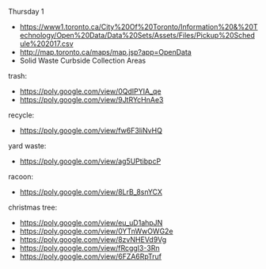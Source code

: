Thursday 1

* https://www1.toronto.ca/City%20Of%20Toronto/Information%20&%20Technology/Open%20Data/Data%20Sets/Assets/Files/Pickup%20Schedule%202017.csv
* http://map.toronto.ca/maps/map.jsp?app=OpenData
* Solid Waste Curbside Collection Areas

trash:

* https://poly.google.com/view/0QdIPYIA_qe
* https://poly.google.com/view/9JtRYcHnAe3

recycle:

* https://poly.google.com/view/fw6F3liNvHQ

yard waste:

* https://poly.google.com/view/ag5UPtibpcP

racoon:

* https://poly.google.com/view/8LrB_8snYCX

christmas tree:

* https://poly.google.com/view/eu_uD1ahpJN
* https://poly.google.com/view/0YTnWwOWG2e
* https://poly.google.com/view/8zvNHEVd9Vg
* https://poly.google.com/view/fRcggI3-3Rn
* https://poly.google.com/view/6FZA6RpTruf
